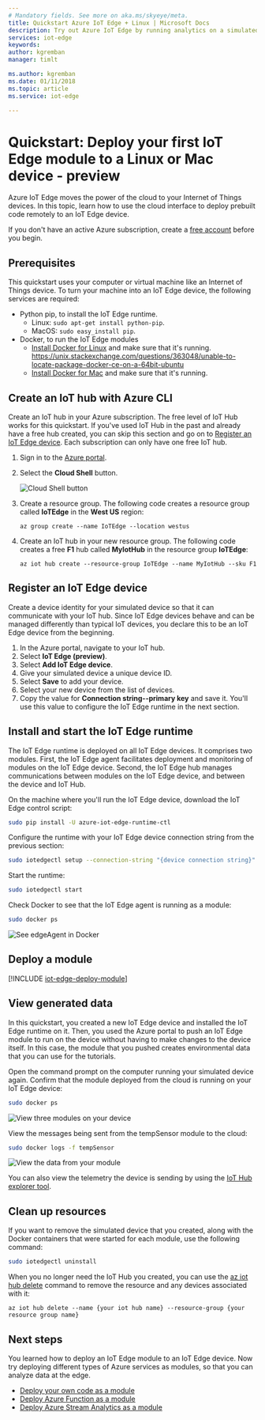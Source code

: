 ```yaml
---
# Mandatory fields. See more on aka.ms/skyeye/meta.
title: Quickstart Azure IoT Edge + Linux | Microsoft Docs 
description: Try out Azure IoT Edge by running analytics on a simulated edge device
services: iot-edge
keywords: 
author: kgremban
manager: timlt

ms.author: kgremban
ms.date: 01/11/2018
ms.topic: article
ms.service: iot-edge

---
```


# Quickstart: Deploy your first IoT Edge module to a Linux or Mac device - preview

Azure IoT Edge moves the power of the cloud to your Internet of Things devices. In this topic, learn how to use the cloud interface to deploy prebuilt code remotely to an IoT Edge device.

If you don't have an active Azure subscription, create a [free account][lnk-account] before you begin.

## Prerequisites

This quickstart uses your computer or virtual machine like an Internet of Things device. To turn your machine into an IoT Edge device, the following services are required:

* Python pip, to install the IoT Edge runtime.
   * Linux: `sudo apt-get install python-pip`.
   * MacOS: `sudo easy_install pip`.
* Docker, to run the IoT Edge modules
   * [Install Docker for Linux][lnk-docker-ubuntu] and make sure that it's running. 
    https://unix.stackexchange.com/questions/363048/unable-to-locate-package-docker-ce-on-a-64bit-ubuntu   
   * [Install Docker for Mac][lnk-docker-mac] and make sure that it's running. 

## Create an IoT hub with Azure CLI

Create an IoT hub in your Azure subscription. The free level of IoT Hub works for this quickstart. If you've used IoT Hub in the past and already have a free hub created, you can skip this section and go on to [Register an IoT Edge device][anchor-register]. Each subscription can only have one free IoT hub. 

1. Sign in to the [Azure portal][lnk-portal]. 
1. Select the **Cloud Shell** button. 

   ![Cloud Shell button][1]

1. Create a resource group. The following code creates a resource group called **IoTEdge** in the **West US** region:

   ```azurecli
   az group create --name IoTEdge --location westus
   ```

1. Create an IoT hub in your new resource group. The following code creates a free **F1** hub called **MyIotHub** in the resource group **IoTEdge**:

   ```azurecli
   az iot hub create --resource-group IoTEdge --name MyIotHub --sku F1 
   ```

## Register an IoT Edge device

Create a device identity for your simulated device so that it can communicate with your IoT hub. Since IoT Edge devices behave and can be managed differently than typical IoT devices, you declare this to be an IoT Edge device from the beginning. 

1. In the Azure portal, navigate to your IoT hub.
1. Select **IoT Edge (preview)**.
1. Select **Add IoT Edge device**.
1. Give your simulated device a unique device ID.
1. Select **Save** to add your device.
1. Select your new device from the list of devices. 
1. Copy the value for **Connection string--primary key** and save it. You'll use this value to configure the IoT Edge runtime in the next section. 

## Install and start the IoT Edge runtime

The IoT Edge runtime is deployed on all IoT Edge devices. It comprises two modules. First, the IoT Edge agent facilitates deployment and monitoring of modules on the IoT Edge device. Second, the IoT Edge hub manages communications between modules on the IoT Edge device, and between the device and IoT Hub. 

On the machine where you'll run the IoT Edge device, download the IoT Edge control script:
```bash
sudo pip install -U azure-iot-edge-runtime-ctl
```

Configure the runtime with your IoT Edge device connection string from the previous section:
```bash
sudo iotedgectl setup --connection-string "{device connection string}" --auto-cert-gen-force-no-passwords
```

Start the runtime:
```bash
sudo iotedgectl start
```

Check Docker to see that the IoT Edge agent is running as a module:
```bash
sudo docker ps
```

![See edgeAgent in Docker](./media/tutorial-simulate-device-linux/docker-ps.png)

## Deploy a module

[!INCLUDE [iot-edge-deploy-module](../../includes/iot-edge-deploy-module.md)]

## View generated data

In this quickstart, you created a new IoT Edge device and installed the IoT Edge runtime on it. Then, you used the Azure portal to push an IoT Edge module to run on the device without having to make changes to the device itself. In this case, the module that you pushed creates environmental data that you can use for the tutorials. 

Open the command prompt on the computer running your simulated device again. Confirm that the module deployed from the cloud is running on your IoT Edge device:

```bash
sudo docker ps
```

![View three modules on your device](./media/tutorial-simulate-device-linux/docker-ps2.png)

View the messages being sent from the tempSensor module to the cloud:

```bash
sudo docker logs -f tempSensor
```

![View the data from your module](./media/tutorial-simulate-device-linux/docker-logs.png)

You can also view the telemetry the device is sending by using the [IoT Hub explorer tool][lnk-iothub-explorer]. 

## Clean up resources

If you want to remove the simulated device that you created, along with the Docker containers that were started for each module, use the following command: 

```bash
sudo iotedgectl uninstall
```

When you no longer need the IoT Hub you created, you can use the [az iot hub delete][lnk-delete] command to remove the resource and any devices associated with it:

```azurecli
az iot hub delete --name {your iot hub name} --resource-group {your resource group name}
```

## Next steps

You learned how to deploy an IoT Edge module to an IoT Edge device. Now try deploying different types of Azure services as modules, so that you can analyze data at the edge. 

* [Deploy your own code as a module](tutorial-csharp-module.md)
* [Deploy Azure Function as a module](tutorial-deploy-function.md)
* [Deploy Azure Stream Analytics as a module](tutorial-deploy-stream-analytics.md)


<!-- Images -->
[1]: ./media/quickstart/cloud-shell.png

<!-- Links -->
[lnk-docker-ubuntu]: https://docs.docker.com/engine/installation/linux/docker-ce/ubuntu/ 
[lnk-docker-mac]: https://docs.docker.com/docker-for-mac/install/
[lnk-iothub-explorer]: https://github.com/azure/iothub-explorer
[lnk-account]: https://azure.microsoft.com/free
[lnk-portal]: https://portal.azure.com
[lnk-delete]: https://docs.microsoft.com/cli/azure/iot/hub?view=azure-cli-latest#az_iot_hub_delete

<!-- Anchor links -->
[anchor-register]: #register-an-iot-edge-device
